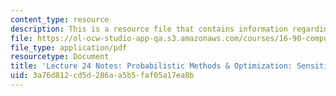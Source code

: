 ```yaml
---
content_type: resource
description: This is a resource file that contains information regarding lecture 24.
file: https://ol-ocw-studio-app-qa.s3.amazonaws.com/courses/16-90-computational-methods-in-aerospace-engineering-spring-2014/3a76d812cd5d286aa5b5faf05a17ea8b_MIT16_90S14_Lecture24.pdf
file_type: application/pdf
resourcetype: Document
title: 'Lecture 24 Notes: Probabilistic Methods & Optimization: Sensitivity Analysis'
uid: 3a76d812-cd5d-286a-a5b5-faf05a17ea8b
---
```

